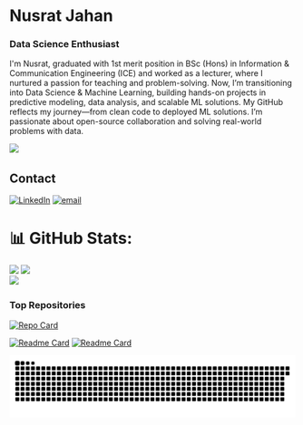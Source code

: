# Nusrat Jahan
### Data Science Enthusiast
I'm Nusrat, graduated with 1st merit position in BSc (Hons) in Information & Communication Engineering (ICE) and worked as a lecturer, where I nurtured a passion for teaching and problem-solving. Now, I’m transitioning into Data Science & Machine Learning, building hands-on projects in predictive modeling, data analysis, and scalable ML solutions. My GitHub reflects my journey—from clean code to deployed ML solutions. I’m passionate about open-source collaboration and solving real-world problems with data.

[![](https://github-profile-summary-cards.vercel.app/api/cards/profile-details?username=Nusrat-96&theme=dark)](https://github.com/Nusrat-96)

## Contact
[![LinkedIn](https://img.shields.io/badge/LinkedIn-%230077B5.svg?logo=linkedin&logoColor=white)](https://linkedin.com/in/www.linkedin.com/in/nusrat-jahan-8a011b19b) [![email](https://img.shields.io/badge/Email-D14836?logo=gmail&logoColor=white)](mailto:nusratadiba88@gmail.com) 

# 📊 GitHub Stats:

<img height="180em" src="https://github-readme-stats.vercel.app/api?username=Nusrat-96&theme=dark&hide_border=false&include_all_commits=false&count_private=true"/> <img height="180em" src="https://github-readme-stats.vercel.app/api/top-langs/?username=Nusrat-96&theme=dark&hide_border=false&include_all_commits=false&count_private=true&layout=compact"/> <br/>
<img height="180em" src="https://nirzak-streak-stats.vercel.app/?user=Nusrat-96&theme=dark&hide_border=true"/>

### Top Repositories

[![Repo Card](https://github-readme-stats.vercel.app/api/pin/?username=Nusrat-96&repo=Bullying_comment_detection_25&theme=dark&hide_border=true&description=A+Machine+Learning+project+to+detect+bullying+comments)](https://github.com/Nusrat-96/Bullying_comment_detection_25)

[![Readme Card](https://github-readme-stats.vercel.app/api/pin/?username=Nusrat-96&theme=dark&hide_border=true&repo=Bullying_comment_detection_25)](https://github.com/Nusrat-96/Bullying_comment_detection_25) [![Readme Card](https://github-readme-stats.vercel.app/api/pin/?username=Nusrat-96&theme=dark&hide_border=true&repo=Laptop_Price_Prediction)](https://github.com/Nusrat-96/Laptop_Price_Prediction)

![snake gif](https://github.com/Nusrat-96/Nusrat-96/blob/output/github-snake-dark.svg)
